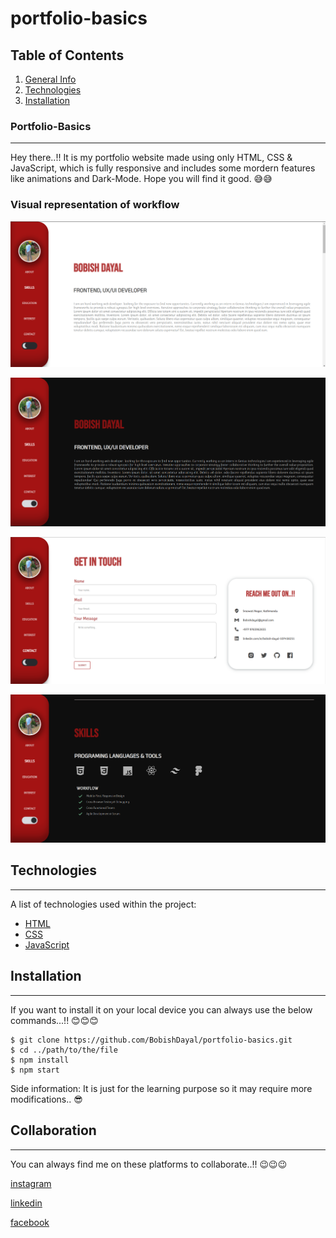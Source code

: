 # portfolio-basics

## Table of Contents

1. [General Info](#general-info)
2. [Technologies](#technologies)
3. [Installation](#installation)

### Portfolio-Basics

---

Hey there..!! It is my portfolio website made using only HTML, CSS & JavaScript, which is fully responsive and includes some mordern features like animations and Dark-Mode. Hope you will find it good. 😅😅

### Visual representation of workflow

![starting page (lightmode)](./assets/screenshots/Screenshot%202023-10-11%20150903.png)

![starting page (Dark-mode)](./assets/screenshots/Screenshot%202023-10-11%20150935.png)

![contact secion represention (light-mode)](./assets/screenshots/Screenshot%202023-10-11%20151010.png)

![skill section representation (Dark-mode)](./assets/screenshots/Screenshot%202023-10-11%20151038.png)

## Technologies

---

A list of technologies used within the project:

- [HTML](https://www.w3schools.com/html/)
- [CSS](https://www.w3schools.com/Css/)
- [JavaScript](https://www.w3schools.com/Js/)

## Installation

---

If you want to install it on your local device you can always use the below commands...!! 😊😊😊

```
$ git clone https://github.com/BobishDayal/portfolio-basics.git
$ cd ../path/to/the/file
$ npm install
$ npm start
```

Side information: It is just for the learning purpose so it may require more modifications.. 😎

## Collaboration

---

You can always find me on these platforms to collaborate..!! 😉😉😉

[instagram](https://www.instagram.com/bobishdayal/)

[linkedin](https://www.linkedin.com/in/bobish-dayal-107458251/)

[facebook](https://www.facebook.com/profile.php?id=100007915068837)

```

```
